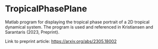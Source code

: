 # TropicalPhasePlane
Matlab program for displaying the tropical phase portrait of a 2D tropical dynamical system. The program is used and referenced in Kristiansen and Sarantaris (2023, Preprint).

Link to preprint article: https://arxiv.org/abs/2305.18002
